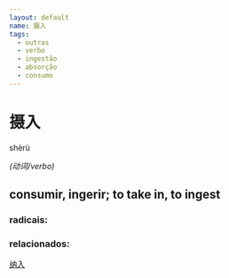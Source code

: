 ```yaml
--- 
layout: default
name: 摄入 
tags: 
  - outras
  - verbo
  - ingestão
  - absorção
  - consumo
--- 
```

# 摄入 
shèrù  
 
*(动词/verbo)*  
## consumir, ingerir; to take in, to ingest 
### radicais: 
### relacionados: 
[纳入](/zhengshidu/hsk7-9/纳入)  
